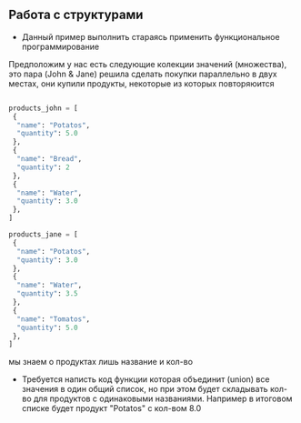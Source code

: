 ## Работа с структурами

* Данный пример выполнить стараясь применить функциональное программирование


Предположим у нас есть следующие колекции значений (множества), это пара (John & Jane) решила сделать покупки параллельно в двух местах, они купили продукты, некоторые из которых повторяюится 

```py

products_john = [
 {
  "name": "Potatos",
  "quantity": 5.0
 },
 {
  "name": "Bread",
  "quantity": 2
 },
 {
  "name": "Water",
  "quantity": 3.0
 },
]

products_jane = [
 {
  "name": "Potatos",
  "quantity": 3.0
 },
 {
  "name": "Water",
  "quantity": 3.5
 },
 {
  "name": "Tomatos",
  "quantity": 5.0
 },
]

```
мы знаем о продуктах лишь название и кол-во

* Требуется написть код функции которая объединит (union) все значения в один общий список, но при этом будет складывать кол-во для продуктов с одинаковыми названиями. Например в итоговом списке будет продукт "Potatos" с кол-вом 8.0
